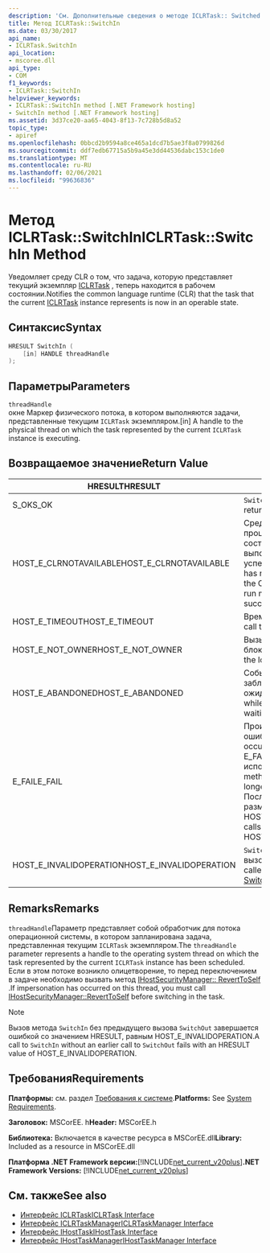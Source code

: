 ```yaml
---
description: 'См. Дополнительные сведения о методе ICLRTask:: Switched.'
title: Метод ICLRTask::SwitchIn
ms.date: 03/30/2017
api_name:
- ICLRTask.SwitchIn
api_location:
- mscoree.dll
api_type:
- COM
f1_keywords:
- ICLRTask::SwitchIn
helpviewer_keywords:
- ICLRTask::SwitchIn method [.NET Framework hosting]
- SwitchIn method [.NET Framework hosting]
ms.assetid: 3d37ce20-aa65-4043-8f13-7c728b5d8a52
topic_type:
- apiref
ms.openlocfilehash: 0bbcd2b9594a8ce465a1dcd7b5ae3f8a0799826d
ms.sourcegitcommit: ddf7edb67715a5b9a45e3dd44536dabc153c1de0
ms.translationtype: MT
ms.contentlocale: ru-RU
ms.lasthandoff: 02/06/2021
ms.locfileid: "99636836"
---
```

# <a name="iclrtaskswitchin-method"></a><span data-ttu-id="556ba-103">Метод ICLRTask::SwitchIn</span><span class="sxs-lookup"><span data-stu-id="556ba-103">ICLRTask::SwitchIn Method</span></span>

<span data-ttu-id="556ba-104">Уведомляет среду CLR о том, что задача, которую представляет текущий экземпляр [ICLRTask](iclrtask-interface.md) , теперь находится в рабочем состоянии.</span><span class="sxs-lookup"><span data-stu-id="556ba-104">Notifies the common language runtime (CLR) that the task that the current [ICLRTask](iclrtask-interface.md) instance represents is now in an operable state.</span></span>  
  
## <a name="syntax"></a><span data-ttu-id="556ba-105">Синтаксис</span><span class="sxs-lookup"><span data-stu-id="556ba-105">Syntax</span></span>  
  
```cpp  
HRESULT SwitchIn (  
    [in] HANDLE threadHandle  
);  
```  
  
## <a name="parameters"></a><span data-ttu-id="556ba-106">Параметры</span><span class="sxs-lookup"><span data-stu-id="556ba-106">Parameters</span></span>  

 `threadHandle`  
 <span data-ttu-id="556ba-107">окне Маркер физического потока, в котором выполняются задачи, представленные текущим `ICLRTask` экземпляром.</span><span class="sxs-lookup"><span data-stu-id="556ba-107">[in] A handle to the physical thread on which the task represented by the current `ICLRTask` instance is executing.</span></span>  
  
## <a name="return-value"></a><span data-ttu-id="556ba-108">Возвращаемое значение</span><span class="sxs-lookup"><span data-stu-id="556ba-108">Return Value</span></span>  
  
|<span data-ttu-id="556ba-109">HRESULT</span><span class="sxs-lookup"><span data-stu-id="556ba-109">HRESULT</span></span>|<span data-ttu-id="556ba-110">Описание:</span><span class="sxs-lookup"><span data-stu-id="556ba-110">Description</span></span>|  
|-------------|-----------------|  
|<span data-ttu-id="556ba-111">S_OK</span><span class="sxs-lookup"><span data-stu-id="556ba-111">S_OK</span></span>|<span data-ttu-id="556ba-112">`SwitchIn` успешно возвращено.</span><span class="sxs-lookup"><span data-stu-id="556ba-112">`SwitchIn` returned successfully.</span></span>|  
|<span data-ttu-id="556ba-113">HOST_E_CLRNOTAVAILABLE</span><span class="sxs-lookup"><span data-stu-id="556ba-113">HOST_E_CLRNOTAVAILABLE</span></span>|<span data-ttu-id="556ba-114">Среда CLR не была загружена в процесс, или среда CLR находится в состоянии, в котором она не может выполнить управляемый код или успешно обработать вызов.</span><span class="sxs-lookup"><span data-stu-id="556ba-114">The CLR has not been loaded into a process, or the CLR is in a state in which it cannot run managed code or process the call successfully.</span></span>|  
|<span data-ttu-id="556ba-115">HOST_E_TIMEOUT</span><span class="sxs-lookup"><span data-stu-id="556ba-115">HOST_E_TIMEOUT</span></span>|<span data-ttu-id="556ba-116">Время ожидания вызова истекло.</span><span class="sxs-lookup"><span data-stu-id="556ba-116">The call timed out.</span></span>|  
|<span data-ttu-id="556ba-117">HOST_E_NOT_OWNER</span><span class="sxs-lookup"><span data-stu-id="556ba-117">HOST_E_NOT_OWNER</span></span>|<span data-ttu-id="556ba-118">Вызывающий объект не владеет блокировкой.</span><span class="sxs-lookup"><span data-stu-id="556ba-118">The caller does not own the lock.</span></span>|  
|<span data-ttu-id="556ba-119">HOST_E_ABANDONED</span><span class="sxs-lookup"><span data-stu-id="556ba-119">HOST_E_ABANDONED</span></span>|<span data-ttu-id="556ba-120">Событие было отменено, пока заблокированный поток или волокно ожидают его.</span><span class="sxs-lookup"><span data-stu-id="556ba-120">An event was canceled while a blocked thread or fiber was waiting on it.</span></span>|  
|<span data-ttu-id="556ba-121">E_FAIL</span><span class="sxs-lookup"><span data-stu-id="556ba-121">E_FAIL</span></span>|<span data-ttu-id="556ba-122">Произошла неизвестная фатальная ошибка.</span><span class="sxs-lookup"><span data-stu-id="556ba-122">An unknown catastrophic failure occurred.</span></span> <span data-ttu-id="556ba-123">Когда метод возвращает E_FAIL, среда CLR больше не может использоваться в процессе.</span><span class="sxs-lookup"><span data-stu-id="556ba-123">When a method returns E_FAIL, the CLR is no longer usable within the process.</span></span> <span data-ttu-id="556ba-124">Последующие вызовы методов размещения возвращают HOST_E_CLRNOTAVAILABLE.</span><span class="sxs-lookup"><span data-stu-id="556ba-124">Subsequent calls to hosting methods return HOST_E_CLRNOTAVAILABLE.</span></span>|  
|<span data-ttu-id="556ba-125">HOST_E_INVALIDOPERATION</span><span class="sxs-lookup"><span data-stu-id="556ba-125">HOST_E_INVALIDOPERATION</span></span>|<span data-ttu-id="556ba-126">`SwitchIn` был вызван без предыдущего вызова [метода Switch](iclrtask-switchout-method.md).</span><span class="sxs-lookup"><span data-stu-id="556ba-126">`SwitchIn` was called without an earlier call to [SwitchOut Method](iclrtask-switchout-method.md).</span></span>|  
  
## <a name="remarks"></a><span data-ttu-id="556ba-127">Remarks</span><span class="sxs-lookup"><span data-stu-id="556ba-127">Remarks</span></span>  

 <span data-ttu-id="556ba-128">`threadHandle`Параметр представляет собой обработчик для потока операционной системы, в котором запланирована задача, представленная текущим `ICLRTask` экземпляром.</span><span class="sxs-lookup"><span data-stu-id="556ba-128">The `threadHandle` parameter represents a handle to the operating system thread on which the task represented by the current `ICLRTask` instance has been scheduled.</span></span> <span data-ttu-id="556ba-129">Если в этом потоке возникло олицетворение, то перед переключением в задаче необходимо вызвать метод [IHostSecurityManager:: RevertToSelf](ihostsecuritymanager-reverttoself-method.md) .</span><span class="sxs-lookup"><span data-stu-id="556ba-129">If impersonation has occurred on this thread, you must call [IHostSecurityManager::RevertToSelf](ihostsecuritymanager-reverttoself-method.md) before switching in the task.</span></span>  
  
> [!NOTE]
> <span data-ttu-id="556ba-130">Вызов метода `SwitchIn` без предыдущего вызова `SwitchOut` завершается ошибкой со значением HRESULT, равным HOST_E_INVALIDOPERATION.</span><span class="sxs-lookup"><span data-stu-id="556ba-130">A call to `SwitchIn` without an earlier call to `SwitchOut` fails with an HRESULT value of HOST_E_INVALIDOPERATION.</span></span>  
  
## <a name="requirements"></a><span data-ttu-id="556ba-131">Требования</span><span class="sxs-lookup"><span data-stu-id="556ba-131">Requirements</span></span>  

 <span data-ttu-id="556ba-132">**Платформы:** см. раздел [Требования к системе](../../get-started/system-requirements.md).</span><span class="sxs-lookup"><span data-stu-id="556ba-132">**Platforms:** See [System Requirements](../../get-started/system-requirements.md).</span></span>  
  
 <span data-ttu-id="556ba-133">**Заголовок:** MSCorEE. h</span><span class="sxs-lookup"><span data-stu-id="556ba-133">**Header:** MSCorEE.h</span></span>  
  
 <span data-ttu-id="556ba-134">**Библиотека:** Включается в качестве ресурса в MSCorEE.dll</span><span class="sxs-lookup"><span data-stu-id="556ba-134">**Library:** Included as a resource in MSCorEE.dll</span></span>  
  
 <span data-ttu-id="556ba-135">**Платформа .NET Framework версии:**[!INCLUDE[net_current_v20plus](../../../../includes/net-current-v20plus-md.md)]</span><span class="sxs-lookup"><span data-stu-id="556ba-135">**.NET Framework Versions:** [!INCLUDE[net_current_v20plus](../../../../includes/net-current-v20plus-md.md)]</span></span>  
  
## <a name="see-also"></a><span data-ttu-id="556ba-136">См. также</span><span class="sxs-lookup"><span data-stu-id="556ba-136">See also</span></span>

- [<span data-ttu-id="556ba-137">Интерфейс ICLRTask</span><span class="sxs-lookup"><span data-stu-id="556ba-137">ICLRTask Interface</span></span>](iclrtask-interface.md)
- [<span data-ttu-id="556ba-138">Интерфейс ICLRTaskManager</span><span class="sxs-lookup"><span data-stu-id="556ba-138">ICLRTaskManager Interface</span></span>](iclrtaskmanager-interface.md)
- [<span data-ttu-id="556ba-139">Интерфейс IHostTask</span><span class="sxs-lookup"><span data-stu-id="556ba-139">IHostTask Interface</span></span>](ihosttask-interface.md)
- [<span data-ttu-id="556ba-140">Интерфейс IHostTaskManager</span><span class="sxs-lookup"><span data-stu-id="556ba-140">IHostTaskManager Interface</span></span>](ihosttaskmanager-interface.md)

